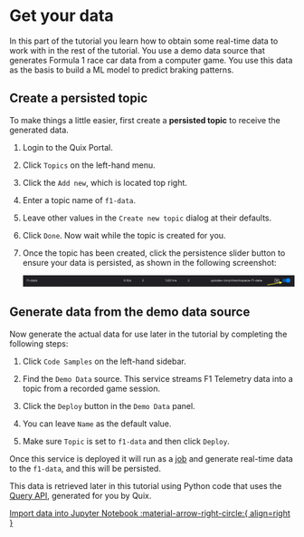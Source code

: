 # Get your data

In this part of the tutorial you learn how to obtain some real-time data to work with in the rest of the tutorial. You use a demo data source that generates Formula 1 race car data from a computer game. You use this data as the basis to build a ML model to predict braking patterns.

## Create a persisted topic

To make things a little easier, first create a **persisted topic** to receive the generated data. 

1. Login to the Quix Portal. 

2. Click `Topics` on the left-hand menu.

3. Click the `Add new`, which is located top right.

4. Enter a topic name of `f1-data`.

5. Leave other values in the `Create new topic` dialog at their defaults.

6. Click `Done`. Now wait while the topic is created for you.

7. Once the topic has been created, click the persistence slider button to ensure your data is persisted, as shown in the following screenshot: 

    ![Enable topic persistence](./images/enable-topic-persistence.png)

## Generate data from the demo data source

Now generate the actual data for use later in the tutorial by completing the following steps:

1. Click `Code Samples` on the left-hand sidebar.

2. Find the `Demo Data` source. This service streams F1 Telemetry data into a topic from a recorded game session.

3. Click the `Deploy` button in the `Demo Data` panel.

4. You can leave `Name` as the default value.

5. Make sure `Topic` is set to `f1-data` and then click `Deploy`.

Once this service is deployed it will run as a [job](../../get-started/glossary.md#job) and generate real-time data to the `f1-data`, and this will be persisted. 

This data is retrieved later in this tutorial using Python code that uses the [Query API](../../../apis/query-api/index.md), generated for you by Quix.

[Import data into Jupyter Notebook :material-arrow-right-circle:{ align=right }](./import-data.md)
